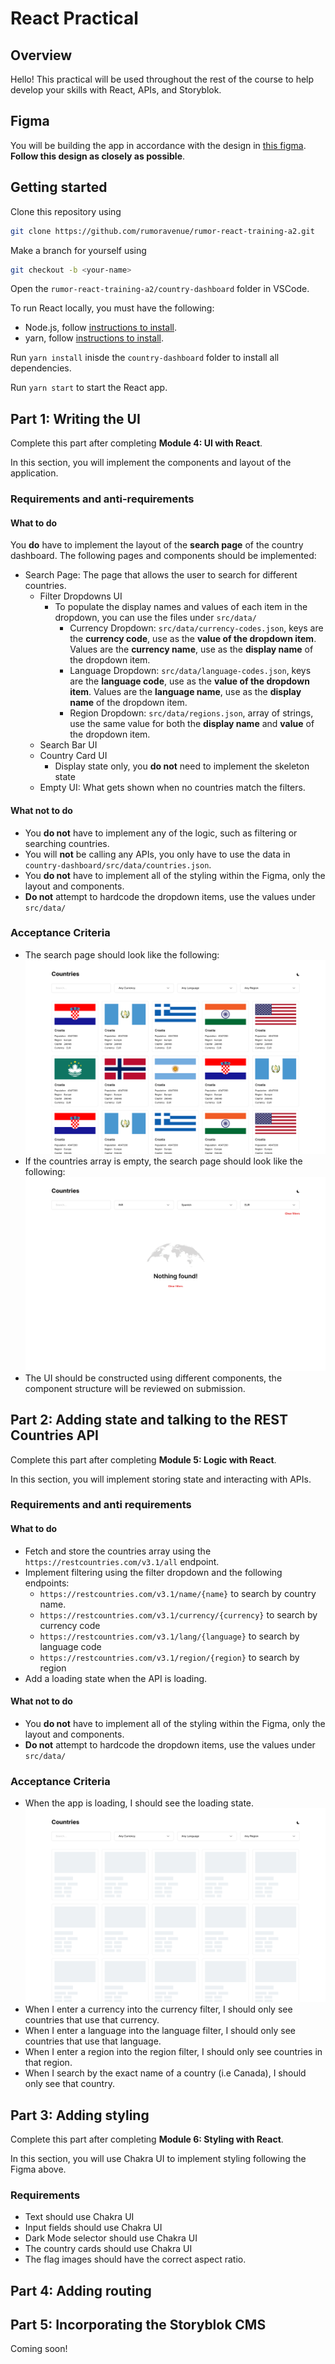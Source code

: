 # React Practical

## Overview
Hello! This practical will be used throughout the rest of the course to help develop your skills with React, APIs, and Storyblok. 

## Figma

You will be building the app in accordance with the design in [this figma](https://www.figma.com/file/16Lt0Ll4nTwDqVIlOH0o9C/React-Practical---01?type=design&node-id=1%3A5&mode=design&t=iffjk42G0TjNPpB0-1). **Follow this design as closely as possible**.

## Getting started

Clone this repository using 
```bash
git clone https://github.com/rumoravenue/rumor-react-training-a2.git
```

Make a branch for yourself using
```bash
git checkout -b <your-name>
```

Open the `rumor-react-training-a2/country-dashboard` folder in VSCode.

To run React locally, you must have the following:
- Node.js, follow [instructions to install](https://nodejs.org/en/download).
- yarn, follow [instructions to install](https://classic.yarnpkg.com/lang/en/docs/install).

Run `yarn install` inisde the `country-dashboard` folder to install all dependencies. 

Run `yarn start` to start the React app.

## Part 1: Writing the UI
Complete this part after completing **Module 4: UI with React**. 

In this section, you will implement the components and layout of the application. 

### Requirements and anti-requirements

#### What to do
You **do** have to implement the layout of the **search page** of the country dashboard. The following pages and components should be implemented:

- Search Page: The page that allows the user to search for different countries. 
  - Filter Dropdowns UI
    - To populate the display names and values of each item in the dropdown, you can use the files under `src/data/`
      - Currency Dropdown: `src/data/currency-codes.json`, keys are the **currency code**, use as the **value of the dropdown item**. Values are the **currency name**, use as the **display name** of the dropdown item.
      - Language Dropdown: `src/data/language-codes.json`, keys are the **language code**, use as the **value of the dropdown item**. Values are the **language name**, use as the **display name** of the dropdown item.
      - Region Dropdown: `src/data/regions.json`, array of strings, use the same value for both the **display name** and **value** of the dropdown item.
  - Search Bar UI
  - Country Card UI
    - Display state only, you **do not** need to implement the skeleton state
  - Empty UI: What gets shown when no countries match the filters.

#### What not to do
- You **do not** have to implement any of the logic, such as filtering or searching countries. 
- You will **not** be calling any APIs, you only have to use the data in `country-dashboard/src/data/countries.json`. 
- You **do not** have to implement all of the styling within the Figma, only the layout and components. 
- **Do not** attempt to hardcode the dropdown items, use the values under `src/data/`

### Acceptance Criteria
- The search page should look like the following:
![Loaded State](./Loaded%20State.png)
- If the countries array is empty, the search page should look like the following:
![Empty State](./Empty%20State.png)
- The UI should be constructed using different components, the component structure will be reviewed on submission.

## Part 2: Adding state and talking to the REST Countries API
Complete this part after completing **Module 5: Logic with React**. 

In this section, you will implement storing state and interacting with APIs. 

### Requirements and anti requirements
#### What to do
- Fetch and store the countries array using the `https://restcountries.com/v3.1/all` endpoint. 
- Implement filtering using the filter dropdown and the following endpoints:
  - `https://restcountries.com/v3.1/name/{name}` to search by country name.
  - `https://restcountries.com/v3.1/currency/{currency}` to search by currency code
  - `https://restcountries.com/v3.1/lang/{language}` to search by language code
  - `https://restcountries.com/v3.1/region/{region}` to search by region
- Add a loading state when the API is loading.

#### What not to do
- You **do not** have to implement all of the styling within the Figma, only the layout and components. 
- **Do not** attempt to hardcode the dropdown items, use the values under `src/data/`

### Acceptance Criteria
- When the app is loading, I should see the loading state.
![Loading State](./Loading%20State.png)
- When I enter a currency into the currency filter, I should only see countries that use that currency. 
- When I enter a language into the language filter, I should only see countries that use that language.
- When I enter a region into the region filter, I should only see countries in that region.
- When I search by the exact name of a country (i.e Canada), I should only see that country.


## Part 3: Adding styling
Complete this part after completing **Module 6: Styling with React**. 

In this section, you will use Chakra UI to implement styling following the Figma above. 

### Requirements
- Text should use Chakra UI
- Input fields should use Chakra UI
- Dark Mode selector should use Chakra UI
- The country cards should use Chakra UI
- The flag images should have the correct aspect ratio.

## Part 4: Adding routing

## Part 5: Incorporating the Storyblok CMS
Coming soon!